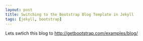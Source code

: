 ```yaml
---
layout: post
title: Switching to the Bootstrap Blog Template in Jekyll
tags: [jekyll, bootstrap]
---
```


Lets swtich this blog to http://getbootstrap.com/examples/blog/